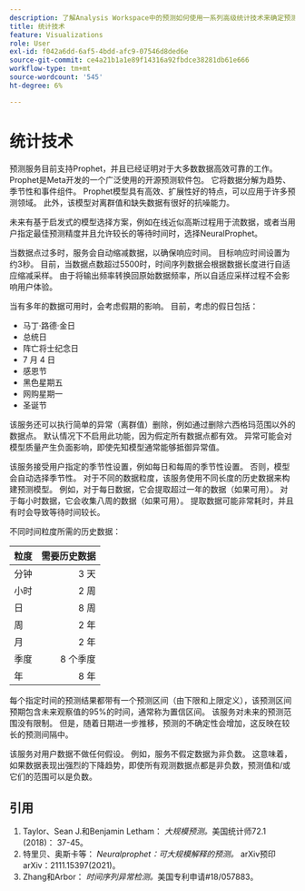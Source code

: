 ```yaml
---
description: 了解Analysis Workspace中的预测如何使用一系列高级统计技术来确定预测值。
title: 统计技术
feature: Visualizations
role: User
exl-id: f042a6dd-6af5-4bdd-afc9-07546d8ded6e
source-git-commit: ce4a21b1a1e89f14316a92fbdce38281db61e666
workflow-type: tm+mt
source-wordcount: '545'
ht-degree: 6%

---
```


# 统计技术

预测服务目前支持Prophet，并且已经证明对于大多数数据高效可靠的工作。 Prophet是Meta开发的一个广泛使用的开源预测软件包。 它将数据分解为趋势、季节性和事件组件。 Prophet模型具有高效、扩展性好的特点，可以应用于许多预测领域。 此外，该模型对离群值和缺失数据有很好的抗噪能力。

未来有基于启发式的模型选择方案，例如在线近似高斯过程用于流数据，或者当用户指定最佳预测精度并且允许较长的等待时间时，选择NeuralProphet。

当数据点过多时，服务会自动缩减数据，以确保响应时间。 目标响应时间设置为约3秒。 目前，当数据点数超过5500时，时间序列数据会根据数据长度进行自适应缩减采样。 由于将输出频率转换回原始数据频率，所以自适应采样过程不会影响用户体验。

当有多年的数据可用时，会考虑假期的影响。 目前，考虑的假日包括：

* 马丁·路德·金日
* 总统日
* 阵亡将士纪念日
* 7 月 4 日
* 感恩节
* 黑色星期五
* 网购星期一
* 圣诞节

该服务还可以执行简单的异常（离群值）删除，例如通过删除六西格玛范围以外的数据点。 默认情况下不启用此功能，因为假定所有数据点都有效。 异常可能会对模型质量产生负面影响，即使先知模型通常能够抵御异常值。

该服务接受用户指定的季节性设置，例如每日和每周的季节性设置。 否则，模型会自动选择季节性。 对于不同的数据粒度，该服务使用不同长度的历史数据来构建预测模型。 例如，对于每日数据，它会提取超过一年的数据（如果可用）。 对于每小时数据，它会收集八周的数据（如果可用）。 提取数据可能非常耗时，并且有时会导致等待时间较长。

不同时间粒度所需的历史数据：

| 粒度 | 需要历史数据 |
|---|--:|
| 分钟 | 3 天 |
| 小时 | 2 周 |
| 日 | 8 周 |
| 周 | 2 年 |
| 月 | 2 年 |
| 季度 | 8 个季度 |
| 年 | 8 年 |


每个指定时间的预测结果都带有一个预测区间（由下限和上限定义），该预测区间预期包含未来观察值的95%的时间，通常称为置信区间。 该服务对未来的预测范围没有限制。 但是，随着日期进一步推移，预测的不确定性会增加，这反映在较长的预测间隔中。

该服务对用户数据不做任何假设。 例如，服务不假定数据为非负数。 这意味着，如果数据表现出强烈的下降趋势，即使所有观测数据点都是非负数，预测值和/或它们的范围可以是负数。


## 引用

1. Taylor、Sean J.和Benjamin Letham： *大规模预测。*&#x200B;美国统计师72.1 (2018)： 37-45。
1. 特里贝、奥斯卡等： *Neuralprophet：可大规模解释的预测。* arXiv预印arXiv：2111.15397(2021)。
1. Zhang和Arbor： *时间序列异常检测。*&#x200B;美国专利申请#18/057883。
